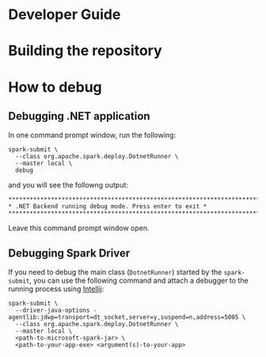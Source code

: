 Developer Guide
===============

Building the repository
=======================

How to debug
============

Debugging .NET application
--------------------------
In one command prompt window, run the following:
```
spark-submit \
  --class org.apache.spark.deploy.DotnetRunner \
  --master local \
  debug
```
and you will see the followng output:
```
***********************************************************************
* .NET Backend running debug mode. Press enter to exit *
***********************************************************************
```
Leave this command prompt window open.

Debugging Spark Driver
----------------------
If you need to debug the main class (`DotnetRunner`) started by the `spark-submit`, you can use the following command and attach a debugger to the running process using [Intellij](https://www.jetbrains.com/help/idea/attaching-to-local-process.html):

```
spark-submit \
  --driver-java-options -agentlib:jdwp=transport=dt_socket,server=y,suspend=n,address=5005 \
  --class org.apache.spark.deploy.DotnetRunner \
  --master local \
  <path-to-microsoft-spark-jar> \
  <path-to-your-app-exe> <argument(s)-to-your-app>
```
